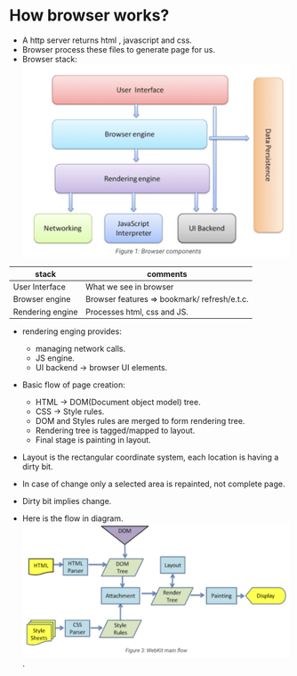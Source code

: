# How browser works?
* A http server returns html , javascript and css.
* Browser process these files to generate page for us.
* Browser stack:
![browser stack](/docs/images/browser%20components.png) 

| stack | comments |
|---|---|
| User Interface | What we see in browser|
|Browser engine | Browser features => bookmark/ refresh/e.t.c.|
|Rendering engine| Processes html, css and JS.|

* rendering enging provides:
   *  managing network calls. 
   * JS engine.
   * UI backend -> browser UI elements.


* Basic flow of page creation:
   * HTML -> DOM(Document object model) tree.
   * CSS -> Style rules.
   * DOM and Styles rules are merged to form rendering tree. 
   * Rendering tree is tagged/mapped to layout.
   * Final stage is painting in layout.

* Layout is the rectangular coordinate system, each location is having a dirty bit.
* In case of change only a selected area is repainted, not complete page.
* Dirty bit implies change. 
* Here is the flow in diagram.
![process flow](/docs/images/process_flow.png).
